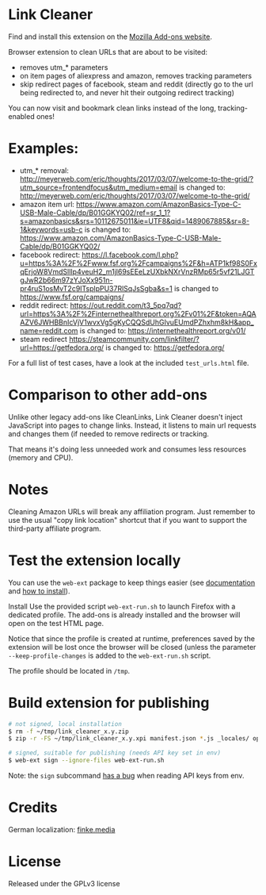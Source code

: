 # Link Cleaner
Find and install this extension on the [Mozilla Add-ons website](
https://addons.mozilla.org/en-US/firefox/addon/link-cleaner/).

Browser extension to clean URLs that are about to be visited:
- removes utm_* parameters
- on item pages of aliexpress and amazon, removes tracking parameters
- skip redirect pages of facebook, steam and reddit (directly go to the url
being redirected to, and never hit their outgoing redirect tracking)

You can now visit and bookmark clean links instead of the long,
tracking-enabled ones!

# Examples:
- utm_* removal:
    http://meyerweb.com/eric/thoughts/2017/03/07/welcome-to-the-grid/?utm_source=frontendfocus&utm_medium=email
  is changed to:
    http://meyerweb.com/eric/thoughts/2017/03/07/welcome-to-the-grid/
- amazon item url:
    https://www.amazon.com/AmazonBasics-Type-C-USB-Male-Cable/dp/B01GGKYQ02/ref=sr_1_1?s=amazonbasics&srs=10112675011&ie=UTF8&qid=1489067885&sr=8-1&keywords=usb-c
  is changed to:
    https://www.amazon.com/AmazonBasics-Type-C-USB-Male-Cable/dp/B01GGKYQ02/
- facebook redirect:
    https://l.facebook.com/l.php?u=https%3A%2F%2Fwww.fsf.org%2Fcampaigns%2F&h=ATP1kf98S0FxqErjoW8VmdSllIp4veuH2_m1jl69sEEeLzUXbkNXrVnzRMp65r5vf21LJGTgJwR2b66m97zYJoXx951n-pr4ruS1osMvT2c9ITsplpPU37RlSqJsSgba&s=1
  is changed to
    https://www.fsf.org/campaigns/
- reddit redirect:
    https://out.reddit.com/t3_5pq7qd?url=https%3A%2F%2Finternethealthreport.org%2Fv01%2F&token=AQAAZV6JWHBBnIcVjV1wvxVg5gKyCQQSdUhGIvuEUmdPZhxhm8kH&app_name=reddit.com
  is changed to:
    https://internethealthreport.org/v01/
- steam redirect
    https://steamcommunity.com/linkfilter/?url=https://getfedora.org/
  is changed to:
    https://getfedora.org/

For a full list of test cases, have a look at the included `test_urls.html` file.

# Comparison to other add-ons
Unlike other legacy add-ons like CleanLinks, Link Cleaner doesn't inject
JavaScript into pages to change links.  Instead, it listens to main url requests
and changes them (if needed to remove redirects or tracking.

That means it's doing less unneeded work and consumes less resources
(memory and CPU).

# Notes

Cleaning Amazon URLs will break any affiliation program. Just remember to use
the usual "copy link location" shortcut that if you want to support the
third-party affiliate program.

# Test the extension locally

You can use the `web-ext` package to keep things easier (see [documentation](https://developer.mozilla.org/en-US/docs/Mozilla/Add-ons/WebExtensions/web-ext_command_reference#web-ext_sign) and [how to install](https://github.com/mozilla/web-ext)).

Install Use the provided script `web-ext-run.sh` to launch Firefox with a
dedicated profile. The add-ons is already installed and the
browser will open on the test HTML page.

Notice that since the profile is created at runtime, preferences saved by the extension will be lost once the browser will be closed (unless the parameter `--keep-profile-changes` is added to the `web-ext-run.sh` script.

The profile should be located in `/tmp`.

# Build extension for publishing
``` bash
# not signed, local installation
$ rm -f ~/tmp/link_cleaner_x.y.zip
$ zip -r -FS ~/tmp/link_cleaner_x.y.xpi manifest.json *.js _locales/ options/
```

``` bash
# signed, suitable for publishing (needs API key set in env)
$ web-ext sign --ignore-files web-ext-run.sh
```

Note: the `sign` subcommand [has a bug](https://github.com/mozilla/web-ext/issues/793) when reading API keys from env.


# Credits

German localization: [finke.media](https://www.finke.media)

# License
Released under the GPLv3 license
